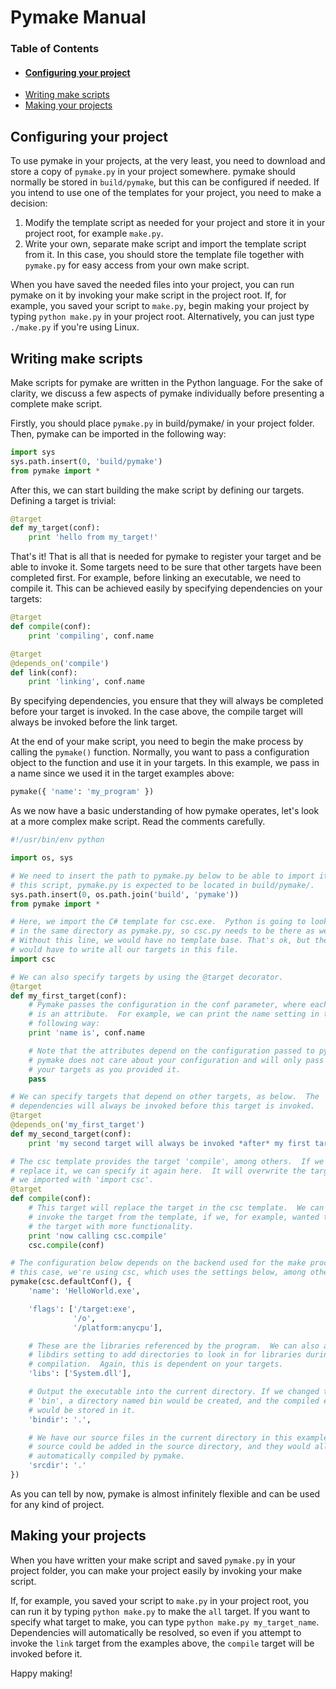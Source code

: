 # Pymake Manual

### Table of Contents

* #### [Configuring your project](#configuring-your-project)
* [Writing make scripts](#writing-make-scripts)
* [Making your projects](#making-your-projects)

## Configuring your project

To use pymake in your projects, at the very least, you need to download and store a copy of `pymake.py` in your project somewhere. pymake should normally be stored in `build/pymake`, but this can be configured if needed. If you intend to use one of the templates for your project, you need to make a decision:

1. Modify the template script as needed for your project and store it in your project root, for example `make.py`.
2. Write your own, separate make script and import the template script from it. In this case, you should store the template file together with `pymake.py` for easy access from your own make script.

When you have saved the needed files into your project, you can run pymake on it by invoking your make script in the project root. If, for example, you saved your script to `make.py`, begin making your project by typing `python make.py` in your project root. Alternatively, you can just type `./make.py` if you're using Linux.

## Writing make scripts

Make scripts for pymake are written in the Python language. For the sake of clarity, we discuss a few aspects of pymake individually before presenting a complete make script.

Firstly, you should place `pymake.py` in build/pymake/ in your project folder. Then, pymake can be imported in the following way:

```python
import sys
sys.path.insert(0, 'build/pymake')
from pymake import *
```

After this, we can start building the make script by defining our targets. Defining a target is trivial:

```python
@target
def my_target(conf):
    print 'hello from my_target!'
```

That's it! That is all that is needed for pymake to register your target and be able to invoke it. Some targets need to be sure that other targets have been completed first. For example, before linking an executable, we need to compile it. This can be achieved easily by specifying dependencies on your targets:

```python
@target
def compile(conf):
    print 'compiling', conf.name

@target
@depends_on('compile')
def link(conf):
    print 'linking', conf.name
```

By specifying dependencies, you ensure that they will always be completed before your target is invoked. In the case above, the compile target will always be invoked before the link target.

At the end of your make script, you need to begin the make process by calling the `pymake()` function. Normally, you want to pass a configuration object to the function and use it in your targets. In this example, we pass in a name since we used it in the target examples above:

```python
pymake({ 'name': 'my_program' })
```

As we now have a basic understanding of how pymake operates, let's look at a more complex make script. Read the comments carefully.

```python
#!/usr/bin/env python

import os, sys

# We need to insert the path to pymake.py below to be able to import it.  In
# this script, pymake.py is expected to be located in build/pymake/.
sys.path.insert(0, os.path.join('build', 'pymake'))
from pymake import *

# Here, we import the C# template for csc.exe.  Python is going to look for it
# in the same directory as pymake.py, so csc.py needs to be there as well.
# Without this line, we would have no template base. That's ok, but then we
# would have to write all our targets in this file.
import csc

# We can also specify targets by using the @target decorator.
@target
def my_first_target(conf):
    # Pymake passes the configuration in the conf parameter, where each setting
    # is an attribute.  For example, we can print the name setting in the
    # following way:
    print 'name is', conf.name

    # Note that the attributes depend on the configuration passed to pymake.
    # pymake does not care about your configuration and will only pass it on to
    # your targets as you provided it.
    pass

# We can specify targets that depend on other targets, as below.  The
# dependencies will always be invoked before this target is invoked.
@target
@depends_on('my_first_target')
def my_second_target(conf):
    print 'my second target will always be invoked *after* my first target!'

# The csc template provides the target 'compile', among others.  If we wanted to
# replace it, we can specify it again here.  It will overwrite the target that
# we imported with 'import csc'.
@target
def compile(conf):
    # This target will replace the target in the csc template.  We can still
    # invoke the target from the template, if we, for example, wanted to wrap
    # the target with more functionality.
    print 'now calling csc.compile'
    csc.compile(conf)

# The configuration below depends on the backend used for the make process.  In
# this case, we're using csc, which uses the settings below, among others.
pymake(csc.defaultConf(), {
    'name': 'HelloWorld.exe',

    'flags': ['/target:exe',
              '/o',
              '/platform:anycpu'],

    # These are the libraries referenced by the program.  We can also add the
    # libdirs setting to add directories to look in for libraries during
    # compilation.  Again, this is dependent on your targets.
    'libs': ['System.dll'],

    # Output the executable into the current directory. If we changed this to
    # 'bin', a directory named bin would be created, and the compiled executable
    # would be stored in it.
    'bindir': '.',

    # We have our source files in the current directory in this example.  More
    # source could be added in the source directory, and they would all be
    # automatically compiled by pymake.
    'srcdir': '.'
})
```

As you can tell by now, pymake is almost infinitely flexible and can be used for any kind of project.

## Making your projects

When you have written your make script and saved `pymake.py` in your project folder, you can make your project easily by invoking your make script.

If, for example, you saved your script to `make.py` in your project root, you can run it by typing `python make.py` to make the `all` target. If you want to specify what target to make, you can type `python make.py my_target_name`. Dependencies will automatically be resolved, so even if you attempt to invoke the `link` target from the examples above, the `compile` target will be invoked before it.

Happy making!
